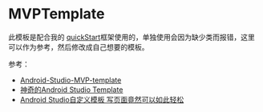 # MVPTemplate

此模板是配合我的 [quickStart](https://github.com/aqianglala/quickStart)框架使用的，单独使用会因为缺少类而报错，这里可以作为参考，然后修改成自己想要的模板。

参考：

- [Android-Studio-MVP-template](https://github.com/benoitletondor/Android-Studio-MVP-template)
- [神奇的Android Studio Template](http://blog.csdn.net/lmj623565791/article/details/51592043)
- [Android Studio自定义模板 写页面竟然可以如此轻松](http://blog.csdn.net/lmj623565791/article/details/51635533)